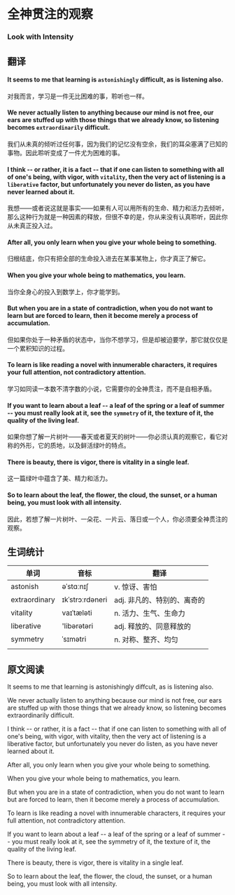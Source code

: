 # 全神贯注的观察

### Look with Intensity

## 翻译

#### It seems to me that learning is `astonishingly` difficult, as is listening also.
对我而言，学习是一件无比困难的事，聆听也一样。
#### We never actually listen to anything because our mind is not free, our ears are stuffed up with those things that we already know, so listening becomes `extraordinarily` difficult.
我们从未真的倾听过任何事，因为我们的记忆没有空余，我们的耳朵塞满了已知的事物。因此聆听变成了一件尤为困难的事。
#### I think -- or rather, it is a fact -- that if one can listen to something with all of one's being, with vigor, with `vitality`, then the very act of listening is a `liberative` factor, but unfortunately you never do listen, as you have never learned about it.
我想——或者说这就是事实——如果有人可以用所有的生命、精力和活力去倾听，那么这种行为就是一种因素的释放，但很不幸的是，你从来没有认真聆听，因此你从未真正投入过。
#### After all, you only learn when you give your whole being to something.
归根结底，你只有把全部的生命投入进去在某事某物上，你才真正了解它。
#### When you give your whole being to mathematics, you learn.
当你全身心的投入到数学上，你才能学到。
#### But when you are in a state of contradiction, when you do not want to learn but are forced to learn, then it become merely a process of accumulation.
但如果你处于一种矛盾的状态中，当你不想学习，但是却被迫要学，那它就仅仅是一个累积知识的过程。
#### To learn is like reading a novel with innumerable characters, it requires your full attention, not contradictory attention.
学习如同读一本数不清字数的小说，它需要你的全神贯注，而不是自相矛盾。
#### If you want to learn about a leaf -- a leaf of the spring or a leaf of summer -- you must really look at it, see the `symmetry` of it, the texture of it, the quality of the living leaf.
如果你想了解一片树叶——春天或者夏天的树叶——你必须认真的观察它，看它对称的外形，它的质地，以及鲜活绿叶的特点。
#### There is beauty, there is vigor, there is vitality in a single leaf.
这一篇绿叶中蕴含了美、精力和活力。
#### So to learn about the leaf, the flower, the cloud, the sunset, or a human being, you must look with all intensity.
因此，若想了解一片树叶、一朵花、一片云、落日或一个人，你必须要全神贯注的观察。

## 生词统计
| 单词 | 音标 | 翻译 |
|-|-|-|
| astonish | əˈstɑːnɪʃ | v. 惊讶、害怕 |
| extraordinary | ɪkˈstrɔːrdəneri | adj. 非凡的、特别的、离奇的 |
| vitality | vaɪˈtæləti | n. 活力、生气、生命力 |
| liberative | 'libərətəri | adj. 释放的、同意释放的 |
| symmetry | ˈsɪmətri | n. 对称、整齐、均匀 |
|  |  |  |

## 原文阅读

It seems to me that learning is astonishingly diffcult, as is listening also.

We never actually listen to anything because our mind is not free, our ears are stuffed up with those things that we already know, so listening becomes extraordinarily difficult.

I think -- or rather, it is a fact -- that if one can listen to something with all of one's being, with vigor, with vitality, then the very act of listening is a liberative factor, but unfortunately you never do listen, as you have never learned about it.

After all, you only learn when you give your whole being to something.

When you give your whole being to mathematics, you learn.

But when you are in a state of contradiction, when you do not want to learn but are forced to learn, then it become merely a process of accumulation.

To learn is like reading a novel with innumerable characters, it requires your full attention, not contradictory attention.

If you want to learn about a leaf -- a leaf of the spring or a leaf of summer -- you must really look at it, see the symmetry of it, the texture of it, the quality of the living leaf.

There is beauty, there is vigor, there is vitality in a single leaf.

So to learn about the leaf, the flower, the cloud, the sunset, or a human being, you must look with all intensity.

<src-rtyAudio :src="'https://rtyxmd.gitee.io/rtyresources2020/April/Look%20with%20Intensity.mp3'"></src-rtyAudio>